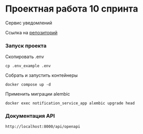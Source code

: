 # Проектная работа 10 спринта

Сервис уведомлений

Ссылка на [репозиторий](https://github.com/VadimVolkovsky/notifications_sprint_1)





### Запуск проекта


Скопировать .env
```
cp .env_example .env
```

Собрать и запустить контейнеры
```
docker compose up -d
```

Применить миграции alembic
```
docker exec notification_service_app alembic upgrade head
```



### Документация API
```
http://localhost:8000/api/openapi
```